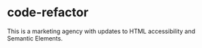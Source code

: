 # code-refactor
This is a marketing agency with updates to HTML accessibility and Semantic Elements.